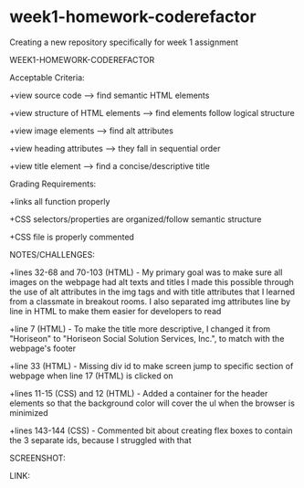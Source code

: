 # week1-homework-coderefactor
Creating a new repository specifically for week 1 assignment

WEEK1-HOMEWORK-CODEREFACTOR


Acceptable Criteria:

+view source code --> find semantic HTML elements

+view structure of HTML elements --> find elements follow logical structure

+view image elements --> find alt attributes

+view heading attributes --> they fall in sequential order

+view title element --> find a concise/descriptive title

Grading Requirements:

+links all function properly

+CSS selectors/properties are organized/follow semantic structure

+CSS file is properly commented


NOTES/CHALLENGES:

+lines 32-68 and 70-103 (HTML) - My primary goal was to make sure all images on the webpage had alt texts and titles
I made this possible through the use of alt attributes in the img tags and with title attributes that I learned from a classmate in breakout rooms.
I also separated img attributes line by line in HTML to make them easier for developers to read

+line 7 (HTML) - To make the title more descriptive, I changed it from "Horiseon" to "Horiseon Social Solution Services, Inc.", to match with the webpage's footer

+line 33 (HTML) - Missing div id to make screen jump to specific section of webpage when line 17 (HTML) is clicked on

+lines 11-15 (CSS) and 12 (HTML) - Added a container for the header elements so that the background color will cover the ul when the browser is minimized

+lines 143-144 (CSS) - Commented bit about creating flex boxes to contain the 3 separate ids, because I struggled with that

SCREENSHOT:



LINK:
